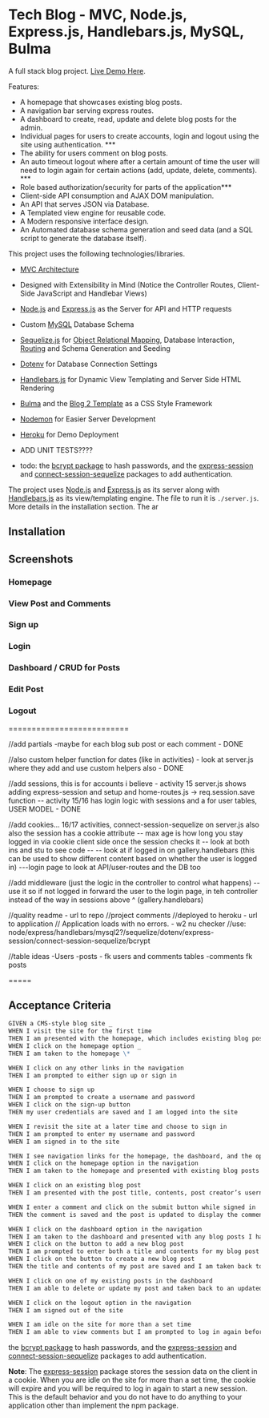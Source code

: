 # Tech Blog - MVC, Node.js, Express.js, Handlebars.js, MySQL, Bulma

A full stack blog project. [Live Demo Here](https://www.heroku.com).

Features:

-   A homepage that showcases existing blog posts.
-   A navigation bar serving express routes.
-   A dashboard to create, read, update and delete blog posts for the admin.
-   Individual pages for users to create accounts, login and logout using the site using authentication. \*\*\*
-   The ability for users comment on blog posts.
-   An auto timeout logout where after a certain amount of time the user will need to login again for certain actions (add, update, delete, comments). \*\*\*
-   Role based authorization/security for parts of the application\*\*\*
-   Client-side API consumption and AJAX DOM manipulation.
-   An API that serves JSON via Database.
-   A Templated view engine for reusable code.
-   A Modern responsive interface design.
-   An Automated database schema generation and seed data (and a SQL script to generate the database itself).

This project uses the following technologies/libraries.

-   [MVC Architecture](https://en.wikipedia.org/wiki/Model%E2%80%93view%E2%80%93controller)
-   Designed with Extensibility in Mind (Notice the Controller Routes, Client-Side JavaScript and Handlebar Views)
-   [Node.js](https://nodejs.org/en/) and [Express.js](https://expressjs.com/) as the Server for API and HTTP requests
-   Custom [MySQL](https://www.mysql.com/) Database Schema
-   [Sequelize.js](https://sequelize.org/) for [Object Relational Mapping](https://en.wikipedia.org/wiki/Object%E2%80%93relational_mapping), Database Interaction, [Routing](https://expressjs.com/en/guide/routing.html) and Schema Generation and Seeding
-   [Dotenv](https://www.npmjs.com/package/dotenv) for Database Connection Settings
-   [Handlebars.js](https://handlebarsjs.com/) for Dynamic View Templating and Server Side HTML Rendering
-   [Bulma](https://bulma.io/) and the [Blog 2 Template](https://github.com/BulmaTemplates/bulma-templates/blob/master/templates/blog-tailsaw.html) as a CSS Style Framework
-   [Nodemon](https://www.npmjs.com/package/nodemon) for Easier Server Development
-   [Heroku](https://www.heroku.com) for Demo Deployment
-   ADD UNIT TESTS????

-   todo: the [bcrypt package](https://www.npmjs.com/package/bcrypt) to hash passwords, and the [express-session](https://www.npmjs.com/package/express-session) and [connect-session-sequelize](https://www.npmjs.com/package/connect-session-sequelize) packages to add authentication.

The project uses [Node.js](https://nodejs.org/en/) and [Express.js](https://expressjs.com/) as its server along with [Handlebars.js](https://handlebarsjs.com/) as its view/templating engine. The file to run it is `./server.js`. More details in the installation section. The ar

## Installation

## Screenshots

### Homepage

### View Post and Comments

### Sign up

### Login

### Dashboard / CRUD for Posts

### Edit Post

### Logout

==========================

//add partials -maybe for each blog sub post or each comment - DONE

//also custom helper function for dates (like in activities) - look at server.js where they add and use custom helpers also - DONE

//add sessions, this is for accounts i believe - activity 15 server.js shows adding express-session and setup and home-routes.js -> req.session.save function -- activity 15/16 has login logic with sessions and a for user tables, USER MODEL - DONE

//add cookies... 16/17 activities, connect-session-sequelize on server.js also also the session has a cookie attribute -- max age is how long you stay logged in via cookie client side once the session checks it -- look at both ins and stu to see code -- -- look at if logged in on gallery.handlebars (this can be used to show different content based on whether the user is logged in) ---login page to look at API/user-routes and the DB too

//add middleware (just the logic in the controller to control what happens) -- use it so if not logged in forward the user to the login page, in teh controller instead of the way in sessions above ^ (gallery.handlebars)

//quality readme - url to repo
//project comments
//deployed to heroku - url to application
// Application loads with no errors. - w2 nu checker
//use: node/express/handlebars/mysql2?/sequelize/dotenv/express-session/connect-session-sequelize/bcrypt

//table ideas
-Users
-posts - fk users and comments tables
-comments fk posts

=====

## Acceptance Criteria

```md
GIVEN a CMS-style blog site _
WHEN I visit the site for the first time
THEN I am presented with the homepage, which includes existing blog posts if any have been posted; navigation links for the homepage and the dashboard; and the option to log in
WHEN I click on the homepage option _
THEN I am taken to the homepage \*

WHEN I click on any other links in the navigation
THEN I am prompted to either sign up or sign in

WHEN I choose to sign up
THEN I am prompted to create a username and password
WHEN I click on the sign-up button
THEN my user credentials are saved and I am logged into the site

WHEN I revisit the site at a later time and choose to sign in
THEN I am prompted to enter my username and password
WHEN I am signed in to the site

THEN I see navigation links for the homepage, the dashboard, and the option to log out
WHEN I click on the homepage option in the navigation
THEN I am taken to the homepage and presented with existing blog posts that include the post title and the date created

WHEN I click on an existing blog post
THEN I am presented with the post title, contents, post creator’s username, and date created for that post and have the option to leave a comment

WHEN I enter a comment and click on the submit button while signed in
THEN the comment is saved and the post is updated to display the comment, the comment creator’s username, and the date created

WHEN I click on the dashboard option in the navigation
THEN I am taken to the dashboard and presented with any blog posts I have already created and the option to add a new blog post
WHEN I click on the button to add a new blog post
THEN I am prompted to enter both a title and contents for my blog post
WHEN I click on the button to create a new blog post
THEN the title and contents of my post are saved and I am taken back to an updated dashboard with my new blog post

WHEN I click on one of my existing posts in the dashboard
THEN I am able to delete or update my post and taken back to an updated dashboard

WHEN I click on the logout option in the navigation
THEN I am signed out of the site

WHEN I am idle on the site for more than a set time
THEN I am able to view comments but I am prompted to log in again before I can add, update, or delete comments
```

the [bcrypt package](https://www.npmjs.com/package/bcrypt) to hash passwords, and the [express-session](https://www.npmjs.com/package/express-session) and [connect-session-sequelize](https://www.npmjs.com/package/connect-session-sequelize) packages to add authentication.

**Note**: The [express-session](https://www.npmjs.com/package/express-session) package stores the session data on the client in a cookie. When you are idle on the site for more than a set time, the cookie will expire and you will be required to log in again to start a new session. This is the default behavior and you do not have to do anything to your application other than implement the npm package.
